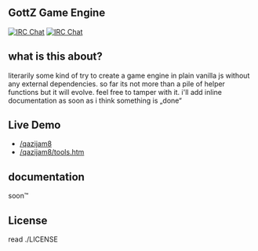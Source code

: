 ## GottZ Game Engine

[![IRC Chat](https://img.shields.io/badge/chat-irc-green.svg)](https://webirc.n0xy.net/#gz)
[![IRC Chat](https://img.shields.io/badge/Twitch-Noepel-green.svg)](https://twitch.tv/Noepel)

## what is this about?

literarily some kind of try to create a game engine in plain vanilla js without any external dependencies.
so far its not more than a pile of helper functions but it will evolve.
feel free to tamper with it. i'll add inline documentation as soon as i think something is „done“

## Live Demo

- [/qazijam8](https://gottz.github.io/game/qazijam8/)
- [/qazijam8/tools.htm](https://gottz.github.io/game/qazijam8/tools.htm)

## documentation
soon™

## License
read ./LICENSE


